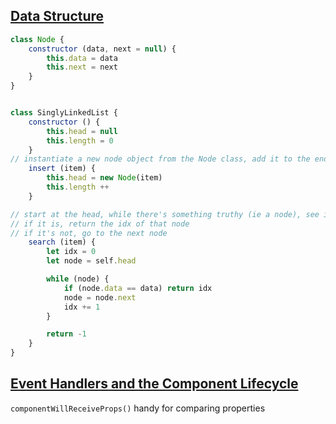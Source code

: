 [**Data Structure**](https://git.generalassemb.ly/ga-wdi-lessons/cs-workshop#data-structures)
------

```js
class Node {
	constructor (data, next = null) {
		this.data = data
		this.next = next
	}
}


class SinglyLinkedList {
	constructor () {
		this.head = null
		this.length = 0
	}
// instantiate a new node object from the Node class, add it to the end/make it the head and increment the list length
	insert (item) {
		this.head = new Node(item)
		this.length ++
	}

// start at the head, while there's something truthy (ie a node), see if the data in that one is the same as the data in the item we're searching for
// if it is, return the idx of that node
// if it's not, go to the next node
	search (item) {
		let idx = 0
		let node = self.head

		while (node) {
			if (node.data == data) return idx
			node = node.next
			idx += 1
		}

		return -1
	}
}
```

[**Event Handlers and the Component Lifecycle**](https://git.generalassemb.ly/ga-wdi-lessons/react-component-lifecycle)
------
`componentWillReceiveProps()` handy for comparing properties  

